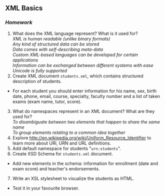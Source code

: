 ## XML Basics
### _Homework_

1.  What does the XML language represent? What is it used for? <br />
    _XML is human readable (unlike binary formats)_<br />
    _Any kind of structured data can be stored_<br />
    _Data comes with self-describing meta-data_<br />
    _Custom XML-based languages can be developed for certain applications_<br />
    _Information can be exchanged between different systems with ease_<br />
    _Unicode is fully supported_<br />
2.  Create XML document `students.xml`, which contains structured description of students.
  * For each student you should enter information for his name, sex, birth date, phone, email, course, specialty, faculty number and a list of taken exams (exam name, tutor, score).
3.  What do namespaces represent in an XML document? What are they used for? <br />
    _To disambiguate between two elements that happen to share the same name_<br />
    _To group elements relating to a common idea together_<br />
4.  Explore http://en.wikipedia.org/wiki/Uniform_Resource_Identifier to learn more about URI, URN and URL definitions.
5.  Add default namespace for students "`urn:students`".
6.  Create XSD Schema for `students.xml` document.
  * Add new elements in the schema: information for enrollment (date and exam score) and teacher's endorsements.
7.  Write an XSL stylesheet to visualize the students as HTML.
  * Test it in your favourite browser.
